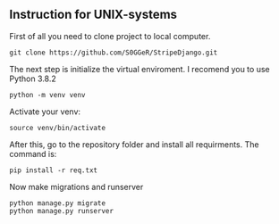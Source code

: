 ## Instruction for UNIX-systems

First of all you need to clone project to local computer. 
```git   
git clone https://github.com/S0GGeR/StripeDjango.git
```    
The next step is initialize the virtual enviroment. I recomend you to use Python 3.8.2
```ssh   
python -m venv venv
```      

Activate your venv:
```ssh   
source venv/bin/activate
```      

After this, go to the repository folder and install all requirments. The command is:    
```python3    
pip install -r req.txt
```

Now make migrations and runserver
```python3    
python manage.py migrate
python manage.py runserver
```

